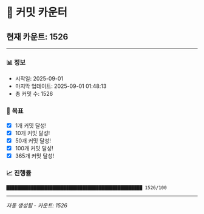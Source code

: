 # 🔢 커밋 카운터

## 현재 카운트: 1526

---

### 📊 정보
- 시작일: 2025-09-01
- 마지막 업데이트: 2025-09-01 01:48:13
- 총 커밋 수: 1526

### 🎯 목표
- [x] 1개 커밋 달성!
- [x] 10개 커밋 달성!
- [x] 50개 커밋 달성!
- [x] 100개 커밋 달성!
- [x] 365개 커밋 달성!

### 📈 진행률
```
██████████████████████████████████████████████████ 1526/100
```

---
*자동 생성됨 - 카운트: 1526*
